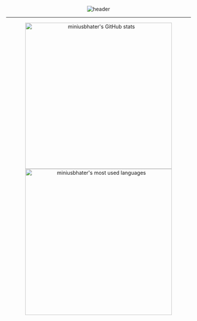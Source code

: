 <!-- Profile README for miniusbhater -->

<p align="center">
  <img src="https://capsule-render.vercel.app/api?type=rounded&height=300&color=gradient&text=Hey!%20i'm%20miniusbhater&reversal=false&animation=twinkling&fontAlignY=50" alt="header"/>
</p>

------

<p align="center">
  <img src="https://github-readme-stats.vercel.app/api?username=miniusbhater&show_icons=true&theme=radical&width=400" alt="miniusbhater's GitHub stats" width="400"/>
  <img src="https://github-readme-stats.vercel.app/api/top-langs/?username=miniusbhater&layout=compact&theme=radical&width=400" alt="miniusbhater's most used languages" width="400"/>
</p>
